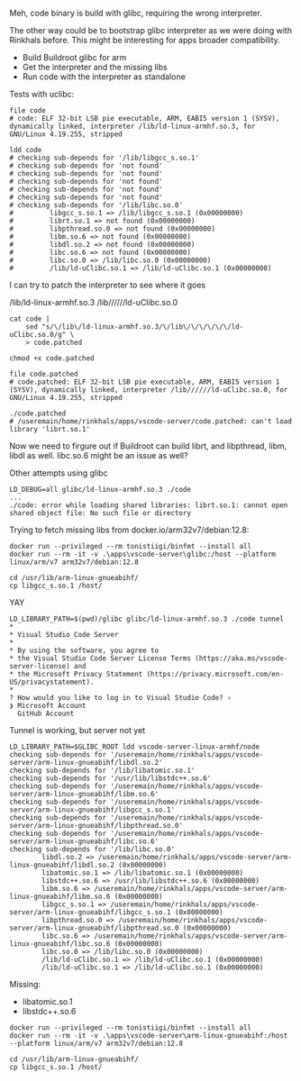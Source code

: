 Meh, code binary is build with glibc, requiring the wrong interpreter.

The other way could be to bootstrap glibc interpreter as we were doing with Rinkhals before. This might be interesting for apps broader compatibility.
- Build Buildroot glibc for arm
- Get the interpreter and the missing libs
- Run code with the interpreter as standalone

Tests with uclibc:

```
file code
# code: ELF 32-bit LSB pie executable, ARM, EABI5 version 1 (SYSV), dynamically linked, interpreter /lib/ld-linux-armhf.so.3, for GNU/Linux 4.19.255, stripped

ldd code
# checking sub-depends for '/lib/libgcc_s.so.1'
# checking sub-depends for 'not found'
# checking sub-depends for 'not found'
# checking sub-depends for 'not found'
# checking sub-depends for 'not found'
# checking sub-depends for 'not found'
# checking sub-depends for '/lib/libc.so.0'
#         libgcc_s.so.1 => /lib/libgcc_s.so.1 (0x00000000)
#         librt.so.1 => not found (0x00000000)
#         libpthread.so.0 => not found (0x00000000)
#         libm.so.6 => not found (0x00000000)
#         libdl.so.2 => not found (0x00000000)
#         libc.so.6 => not found (0x00000000)
#         libc.so.0 => /lib/libc.so.0 (0x00000000)
#         /lib/ld-uClibc.so.1 => /lib/ld-uClibc.so.1 (0x00000000)
```

I can try to patch the interpreter to see where it goes

/lib/ld-linux-armhf.so.3
/lib//////ld-uClibc.so.0

```
cat code |
    sed "s/\/lib\/ld-linux-armhf.so.3/\/lib\/\/\/\/\/\/ld-uClibc.so.0/g" \
    > code.patched

chmod +x code.patched

file code.patched
# code.patched: ELF 32-bit LSB pie executable, ARM, EABI5 version 1 (SYSV), dynamically linked, interpreter /lib//////ld-uClibc.so.0, for GNU/Linux 4.19.255, stripped

./code.patched
# /useremain/home/rinkhals/apps/vscode-server/code.patched: can't load library 'librt.so.1'
```

Now we need to firgure out if Buildroot can build librt, and libpthread, libm, libdl as well. libc.so.6 might be an issue as well?

Other attempts using glibc

```
LD_DEBUG=all glibc/ld-linux-armhf.so.3 ./code
...
./code: error while loading shared libraries: librt.so.1: cannot open shared object file: No such file or directory
```

Trying to fetch missing libs from docker.io/arm32v7/debian:12.8:

```
docker run --privileged --rm tonistiigi/binfmt --install all
docker run --rm -it -v .\apps\vscode-server\glibc:/host --platform linux/arm/v7 arm32v7/debian:12.8

cd /usr/lib/arm-linux-gnueabihf/
cp libgcc_s.so.1 /host/
```

YAY

```
LD_LIBRARY_PATH=$(pwd)/glibc glibc/ld-linux-armhf.so.3 ./code tunnel
*
* Visual Studio Code Server
*
* By using the software, you agree to
* the Visual Studio Code Server License Terms (https://aka.ms/vscode-server-license) and
* the Microsoft Privacy Statement (https://privacy.microsoft.com/en-US/privacystatement).
*
? How would you like to log in to Visual Studio Code? ›
❯ Microsoft Account
  GitHub Account
```

Tunnel is working, but server not yet

```
LD_LIBRARY_PATH=$GLIBC_ROOT ldd vscode-server-linux-armhf/node
checking sub-depends for '/useremain/home/rinkhals/apps/vscode-server/arm-linux-gnueabihf/libdl.so.2'
checking sub-depends for '/lib/libatomic.so.1'
checking sub-depends for '/usr/lib/libstdc++.so.6'
checking sub-depends for '/useremain/home/rinkhals/apps/vscode-server/arm-linux-gnueabihf/libm.so.6'
checking sub-depends for '/useremain/home/rinkhals/apps/vscode-server/arm-linux-gnueabihf/libgcc_s.so.1'
checking sub-depends for '/useremain/home/rinkhals/apps/vscode-server/arm-linux-gnueabihf/libpthread.so.0'
checking sub-depends for '/useremain/home/rinkhals/apps/vscode-server/arm-linux-gnueabihf/libc.so.6'
checking sub-depends for '/lib/libc.so.0'
        libdl.so.2 => /useremain/home/rinkhals/apps/vscode-server/arm-linux-gnueabihf/libdl.so.2 (0x00000000)
        libatomic.so.1 => /lib/libatomic.so.1 (0x00000000)
        libstdc++.so.6 => /usr/lib/libstdc++.so.6 (0x00000000)
        libm.so.6 => /useremain/home/rinkhals/apps/vscode-server/arm-linux-gnueabihf/libm.so.6 (0x00000000)
        libgcc_s.so.1 => /useremain/home/rinkhals/apps/vscode-server/arm-linux-gnueabihf/libgcc_s.so.1 (0x00000000)
        libpthread.so.0 => /useremain/home/rinkhals/apps/vscode-server/arm-linux-gnueabihf/libpthread.so.0 (0x00000000)
        libc.so.6 => /useremain/home/rinkhals/apps/vscode-server/arm-linux-gnueabihf/libc.so.6 (0x00000000)
        libc.so.0 => /lib/libc.so.0 (0x00000000)
        /lib/ld-uClibc.so.1 => /lib/ld-uClibc.so.1 (0x00000000)
        /lib/ld-uClibc.so.1 => /lib/ld-uClibc.so.1 (0x00000000)
```

Missing:
- libatomic.so.1
- libstdc++.so.6


```
docker run --privileged --rm tonistiigi/binfmt --install all
docker run --rm -it -v .\apps\vscode-server\arm-linux-gnueabihf:/host --platform linux/arm/v7 arm32v7/debian:12.8

cd /usr/lib/arm-linux-gnueabihf/
cp libgcc_s.so.1 /host/
```